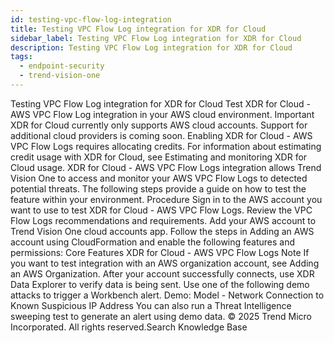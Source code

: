 ```yaml
---
id: testing-vpc-flow-log-integration
title: Testing VPC Flow Log integration for XDR for Cloud
sidebar_label: Testing VPC Flow Log integration for XDR for Cloud
description: Testing VPC Flow Log integration for XDR for Cloud
tags:
  - endpoint-security
  - trend-vision-one
---
```


 Testing VPC Flow Log integration for XDR for Cloud Test XDR for Cloud - AWS VPC Flow Log integration in your AWS cloud environment. Important XDR for Cloud currently only supports AWS cloud accounts. Support for additional cloud providers is coming soon. Enabling XDR for Cloud - AWS VPC Flow Logs requires allocating credits. For information about estimating credit usage with XDR for Cloud, see Estimating and monitoring XDR for Cloud usage. XDR for Cloud - AWS VPC Flow Logs integration allows Trend Vision One to access and monitor your AWS VPC Flow Logs to detected potential threats. The following steps provide a guide on how to test the feature within your environment. Procedure Sign in to the AWS account you want to use to test XDR for Cloud - AWS VPC Flow Logs. Review the VPC Flow Logs recommendations and requirements. Add your AWS account to Trend Vision One cloud accounts app. Follow the steps in Adding an AWS account using CloudFormation and enable the following features and permissions: Core Features XDR for Cloud - AWS VPC Flow Logs Note If you want to test integration with an AWS organization account, see Adding an AWS Organization. After your account successfully connects, use XDR Data Explorer to verify data is being sent. Use one of the following demo attacks to trigger a Workbench alert. Demo: Model - Network Connection to Known Suspicious IP Address You can also run a Threat Intelligence sweeping test to generate an alert using demo data. © 2025 Trend Micro Incorporated. All rights reserved.Search Knowledge Base